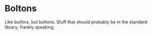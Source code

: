 # Boltons

Like builtins, but boltons. Stuff that should probably be in the
standard library, frankly speaking.
